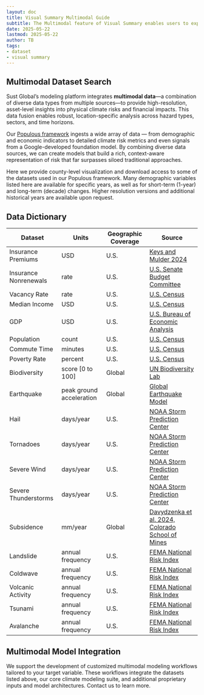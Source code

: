 ```yaml
---
layout: doc
title: Visual Summary Multimodal Guide
subtitle: The Multimodal feature of Visual Summary enables users to explore datasets that complement Sust Global's core climate risk and financial impact datasets. These complementary datasets span socio-demographic, economic, resilience, biodiversity, and other physical risks. 
date: 2025-05-22
lastmod: 2025-05-22
author: TB
tags:
- dataset
- visual summary
---
```


## Multimodal Dataset Search

Sust Global’s modeling platform integrates **multimodal data**—a combination of diverse data types from multiple sources—to provide high-resolution, asset-level insights into physical climate risks and financial impacts. This data fusion enables robust, location-specific analysis across hazard types, sectors, and time horizons.

Our [Populous framework](https://www.sustglobal.com/insights/populous-unpacking-the-geospatial-dimension-for-multimodal-insights) ingests a wide array of data — from demographic and economic indicators to detailed climate risk metrics and even signals from a Google-developed foundation model. By combining diverse data sources, we can create models that build a rich, context-aware representation of risk that far surpasses siloed traditional approaches​. 

Here we provide county-level visualization and download access to some of the datasets used in our Populous framework. Many demographic variables listed here are available for specific years, as well as for short-term (1-year) and long-term (decade) changes. Higher resolution versions and additional historical years are available upon request. 

## Data Dictionary

| Dataset                | Units                      | Geographic Coverage | Source                                                                                                                                     |
|------------------------|----------------------------|---------------------|--------------------------------------------------------------------------------------------------------------------------------------------|
| Insurance Premiums     | USD                        | U.S.                | [Keys and Mulder 2024](https://www.nber.org/system/files/working_papers/w32579/w32579.pdf)                                                 |
| Insurance Nonrenewals  | rate                       | U.S.                | [U.S. Senate Budget Committee](https://www.budget.senate.gov/imo/media/doc/next_to_fall_the_climate-driven_insurance_crisis_is_here__and_getting_worse.pdf) |
| Vacancy Rate           | rate                       | U.S.                | [U.S. Census](https://www.census.gov)                                                                                                                                 |
| Median Income          | USD                        | U.S.                | [U.S. Census](https://www.census.gov)                                                                                                                                 |
| GDP                    | USD                        | U.S.                | [U.S. Bureau of Economic Analysis](https://www.bea.gov)                                                                                                           |
| Population             | count                      | U.S.                | [U.S. Census](https://www.census.gov)                                                                                                                                |
| Commute Time           | minutes                    | U.S.                | [U.S. Census](https://www.census.gov)                                                                                                                                 |
| Poverty Rate           | percent                    | U.S.                | [U.S. Census](https://www.census.gov)                                                                                                                                |
| Biodiversity           | score [0 to 100]           | Global              | [UN Biodiversity Lab](https://unbiodiversitylab.org/en/about/)                                                                                                                       |
| Earthquake             | peak ground acceleration   | Global              | [Global Earthquake Model](https://www.globalquakemodel.org/product/global-seismic-hazard-map)                                                                                                             |
| Hail                   | days/year                  | U.S.                | [NOAA Storm Prediction Center](https://www.spc.noaa.gov)                                                                                                               |
| Tornadoes              | days/year                  | U.S.                | [NOAA Storm Prediction Center](https://www.spc.noaa.gov)                                                                                                               |
| Severe Wind            | days/year                  | U.S.                | [NOAA Storm Prediction Center](https://www.spc.noaa.gov)                                                                                                             |
| Severe Thunderstorms   | days/year                  | U.S.                | [NOAA Storm Prediction Center](https://www.spc.noaa.gov)                                                                                                               |
| Subsidence             | mm/year                    | Global              | [Davydzenka et al. 2024, Colorado School of Mines](https://agupubs.onlinelibrary.wiley.com/doi/full/10.1029/2023GL104497)                                                                                           |
| Landslide              | annual frequency           | U.S.                | [FEMA National Risk Index](https://hazards.fema.gov/nri/)                                                                                                                   |
| Coldwave               | annual frequency           | U.S.                | [FEMA National Risk Index](https://hazards.fema.gov/nri/)                                                                                                                   |
| Volcanic Activity      | annual frequency           | U.S.                | [FEMA National Risk Index](https://hazards.fema.gov/nri/)                                                                                                                   |
| Tsunami                | annual frequency           | U.S.                | [FEMA National Risk Index](https://hazards.fema.gov/nri/)                                                                                                                   |
| Avalanche              | annual frequency           | U.S.                | [FEMA National Risk Index](https://hazards.fema.gov/nri/)                                                                                                                   |

## Multimodal Model Integration
We support the development of customized multimodal modeling workflows tailored to your target variable. These workflows integrate the datasets listed above, our core climate modeling suite, and additional proprietary inputs and model architectures. Contact us to learn more.
